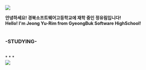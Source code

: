 <img src="https://capsule-render.vercel.app/api?type=waving&color=random&height=250&textheight=200&section=header&text=Hello%20World!-nl-It's%20YuRim%20Jeong&fontSize=70&animation=twinkling&fontColor=FFFFFF&fontAlignY=20" />

**안녕하세요! 경북소프트웨어고등학교에 재학 중인 정유림입니다! <br/>
Hello! I'm Jeong Yu-Rim from GyeongBuk Software HighSchool!** <br/><br/>
### -STUDYING-
 <br/>
* * *
<br/>
<img src="https://capsule-render.vercel.app/api?type=waving&color=random&height=250&textheight=200&section=footer&fontSize=70&animation=twinkling&fontColor=FFFFFF&fontAlignY=20" />
<!--
**wjddbfla0716/wjddbfla0716** is a ✨ _special_ ✨ repository because its `README.md` (this file) appears on your GitHub profile.

Here are some ideas to get you started:

- 🔭 I’m currently working on ...
- 🌱 I’m currently learning ...
- 👯 I’m looking to collaborate on ...
- 🤔 I’m looking for help with ...
- 💬 Ask me about ...
- 📫 How to reach me: ...
- 😄 Pronouns: ...
- ⚡ Fun fact: ...
-->
